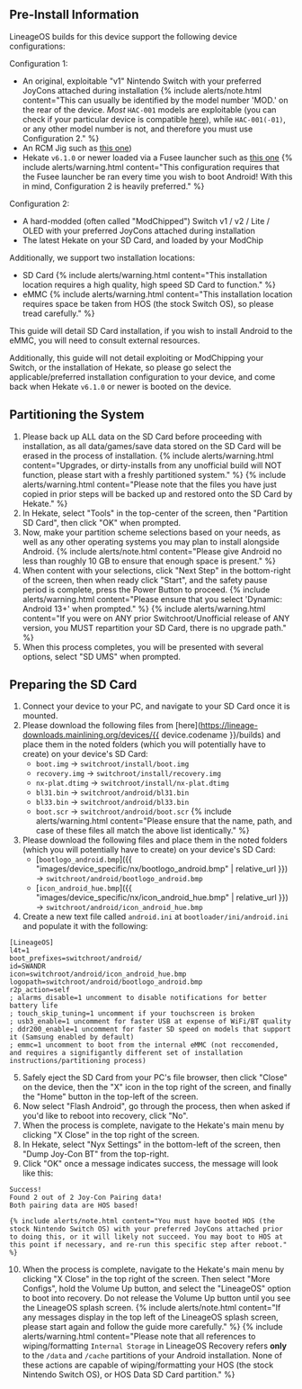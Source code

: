 ## Pre-Install Information

LineageOS builds for this device support the following device configurations:

Configuration 1:
* An original, exploitable "v1" Nintendo Switch with your preferred JoyCons attached during installation
    {% include alerts/note.html content="This can usually be identified by the model number 'MOD.' on the rear of the device. *Most* `HAC-001` models are exploitable (you can check if your particular device is compatible [here](https://suchmememanyskill.github.io/guides/switchserials/)), while `HAC-001(-01)`, or any other model number is not, and therefore you must use Configuration 2." %}
* An RCM Jig such as [this one](https://www.amazon.com/Nintendo-Switch-Short-Connector-Recovery/dp/B07J9JJRRG))
* Hekate `v6.1.0` or newer loaded via a Fusee launcher such as [this one](https://webrcm.github.io)
    {% include alerts/warning.html content="This configuration requires that the Fusee launcher be ran every time you wish to boot Android! With this in mind, Configuration 2 is heavily preferred." %}

Configuration 2:
* A hard-modded (often called "ModChipped") Switch v1 / v2 / Lite / OLED with your preferred JoyCons attached during installation
* The latest Hekate on your SD Card, and loaded by your ModChip

Additionally, we support two installation locations:
* SD Card
    {% include alerts/warning.html content="This installation location requires a high quality, high speed SD Card to function." %}
* eMMC
    {% include alerts/warning.html content="This installation location requires space be taken from HOS (the stock Switch OS), so please tread carefully." %}

This guide will detail SD Card installation, if you wish to install Android to the eMMC, you will need to consult external resources.

Additionally, this guide will not detail exploiting or ModChipping your Switch, or the installation of Hekate, so please go select the applicable/preferred installation configuration to your device, and come back when Hekate `v6.1.0` or newer is booted on the device.

## Partitioning the System
1. Please back up ALL data on the SD Card before proceeding with installation, as all data/games/save data stored on the SD Card will be erased in the process of installation.
    {% include alerts/warning.html content="Upgrades, or dirty-installs from any unofficial build will NOT function, please start with a freshly partitioned system." %}
    {% include alerts/warning.html content="Please note that the files you have just copied in prior steps will be backed up and restored onto the SD Card by Hekate." %}
3. In Hekate, select "Tools" in the top-center of the screen, then "Partition SD Card", then click "OK" when prompted.
4. Now, make your partition scheme selections based on your needs, as well as any other operating systems you may plan to install alongside Android.
    {% include alerts/note.html content="Please give Android no less than roughly 10 GB to ensure that enough space is present." %}
5. When content with your selections, click "Next Step" in the bottom-right of the screen, then when ready click "Start", and the safety pause period is complete, press the Power Button to proceed.
    {% include alerts/warning.html content="Please ensure that you select 'Dynamic: Android 13+' when prompted." %}
    {% include alerts/warning.html content="If you were on ANY prior Switchroot/Unofficial release of ANY version, you MUST repartition your SD Card, there is no upgrade path." %}
6. When this process completes, you will be presented with several options, select "SD UMS" when prompted.

## Preparing the SD Card
1. Connect your device to your PC, and navigate to your SD Card once it is mounted.
2. Please download the following files from [here](https://lineage-downloads.mainlining.org/devices/{{ device.codename }}/builds) and place them in the noted folders (which you will potentially have to create) on your device's SD Card:
   * `boot.img` -> `switchroot/install/boot.img`
   * `recovery.img` -> `switchroot/install/recovery.img`
   * `nx-plat.dtimg` -> `switchroot/install/nx-plat.dtimg`
   * `bl31.bin` -> `switchroot/android/bl31.bin`
   * `bl33.bin` -> `switchroot/android/bl33.bin`
   * `boot.scr` -> `switchroot/android/boot.scr`
    {% include alerts/warning.html content="Please ensure that the name, path, and case of these files all match the above list identically." %}
3. Please download the following files and place them in the noted folders (which you will potentially have to create) on your device's SD Card:
   * [`bootlogo_android.bmp`]({{ "images/device_specific/nx/bootlogo_android.bmp" | relative_url }}) -> `switchroot/android/bootlogo_android.bmp`
   * [`icon_android_hue.bmp`]({{ "images/device_specific/nx/icon_android_hue.bmp" | relative_url }}) -> `switchroot/android/icon_android_hue.bmp`
4. Create a new text file called `android.ini` at `bootloader/ini/android.ini` and populate it with the following:
```
[LineageOS]
l4t=1
boot_prefixes=switchroot/android/
id=SWANDR
icon=switchroot/android/icon_android_hue.bmp
logopath=switchroot/android/bootlogo_android.bmp
r2p_action=self
; alarms_disable=1 uncomment to disable notifications for better battery life
; touch_skip_tuning=1 uncomment if your touchscreen is broken
; usb3_enable=1 uncomment for faster USB at expense of WiFi/BT quality
; ddr200_enable=1 uncomment for faster SD speed on models that support it (Samsung enabled by default)
; emmc=1 uncomment to boot from the internal eMMC (not reccomended, and requires a signifigantly different set of installation instructions/partitioning process)
```
5. Safely eject the SD Card from your PC's file browser, then click "Close" on the device, then the "X" icon in the top right of the screen, and finally the "Home" button in the top-left of the screen.
6. Now select "Flash Android", go through the process, then when asked if you'd like to reboot into recovery, click "No".
7. When the process is complete, navigate to the Hekate's main menu by clicking "X Close" in the top right of the screen.
8. In Hekate, select "Nyx Settings" in the bottom-left of the screen, then "Dump Joy-Con BT" from the top-right.
9. Click "OK" once a message indicates success, the message will look like this:
```
Success!
Found 2 out of 2 Joy-Con Pairing data!
Both pairing data are HOS based!
```
    {% include alerts/note.html content="You must have booted HOS (the stock Nintendo Switch OS) with your preferred JoyCons attached prior to doing this, or it will likely not succeed. You may boot to HOS at this point if necessary, and re-run this specific step after reboot." %}
10. When the process is complete, navigate to the Hekate's main menu by clicking "X Close" in the top right of the screen. Then select "More Configs", hold the Volume Up button, and select the "LineageOS" option to boot into recovery. Do not release the Volume Up button until you see the LineageOS splash screen.
    {% include alerts/note.html content="If any messages display in the top left of the LineageOS splash screen, please start again and follow the guide more carefully." %}
    {% include alerts/warning.html content="Please note that all references to wiping/formatting  `Internal Storage` in LineageOS Recovery refers **only** to the `/data` and `/cache` partitions of your Android installation. None of these actions are capable of wiping/formatting your HOS (the stock Nintendo Switch OS), or HOS Data SD Card partition." %}

